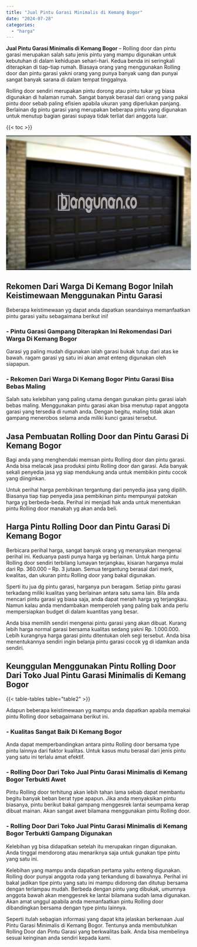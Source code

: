 ```yaml
---
title: "Jual Pintu Garasi Minimalis di Kemang Bogor"
date: "2024-07-28"
categories: 
  - "harga"
---
```


**Jual Pintu Garasi Minimalis di Kemang Bogor** – Rolling door dan pintu garasi merupakan salah satu jenis pintu yang mampu digunakan untuk kebutuhan di dalam kehidupan sehari-hari. Kedua benda ini seringkali diterapkan di tiap-tiap rumah. Biasaya orang yang menggunakan Rolling door dan pintu garasi yakni orang yang punya banyak uang dan punyai sangat banyak sarana di dalam tempat tinggalnya.

Rolling door sendiri merupakan pintu dorong atau pintu tukar yg biasa digunakan di halaman rumah. Sangat banyak berasal dari orang yang pakai pintu door sebab paling efisien apabila ukuran yang diperlukan panjang. Berlainan dg pintu garasi yang merupakan beberapa pintu yang digunakan untuk menutup bagian garasi supaya tidak terliat dari anggota luar.

{{< toc >}}

![Jual Pintu Garasi Minimalis di Kemang Bogor](/images/pintu-garasi-65.png)

## Rekomen Dari Warga Di Kemang Bogor Inilah Keistimewaan Menggunakan Pintu Garasi

Beberapa keistimewaan yg dapat anda dapatkan seandainya memanfaatkan pintu garasi yaitu sebagaimana berikut ini!

### \- Pintu Garasi Gampang Diterapkan Ini Rekomendasi Dari Warga Di Kemang Bogor

Garasi yg paling mudah digunakan ialah garasi bukak tutup dari atas ke bawah. ragam garasi yg satu ini akan amat enteng digunakan oleh siapapun.

### \- Rekomen Dari Warga Di Kemang Bogor Pintu Garasi Bisa Bebas Maling

Salah satu kelebihan yang paling utama dengan gunakan pintu garasi ialah bebas maling. Menggunakan pintu garasi akan bisa menutup rapat anggota garasi yang tersedia di rumah anda. Dengan begitu, maling tidak akan gampang menerobos selama anda miliki kunci garasi tersebut.

## Jasa Pembuatan Rolling Door dan Pintu Garasi Di Kemang Bogor

Bagi anda yang menghendaki memsan pintu Rolling door dan pintu garasi. Anda bisa melacak jasa produksi pintu Rolling door dan garasi. Ada banyak sekali penyedia jasa yg siap mendukung anda untuk membikin pintu cocok yang diinginkan.

Untuk perihal harga pembikinan tergantung dari penyedia jasa yang dipilih. Biasanya tiap tiap penyedia jasa pembikinan pintu mempunyai patokan harga yg berbeda-beda. Perihal ini menjadi hak anda untuk menentukan pintu Rolling door manakah yg akan anda beli.

## Harga Pintu Rolling Door dan Pintu Garasi Di Kemang Bogor

Berbicara perihal harga, sangat banyak orang yg menanyakan mengenai perihal ini. Keduanya pasti punya harga yg berlainan. Untuk harga pintu Rolling door sendiri terbilang lumayan terjangkau, kisaran harganya mulai dari Rp. 360.000 – Rp. 3 jutaan. Semua tergantung berasal dari merk, kwalitas, dan ukuran pintu Rolling door yang bakal digunakan.

Sperti itu jua dg pintu garasi, harganya pun beragam. Setiap pintu garasi terkadang miliki kualitas yang berlainan antara satu sama lain. Bila anda mencari pintu garasi yg biasa saja, anda dapat meraih harga yg terjangkau. Namun kalau anda mendambakan memperoleh yang paling baik anda perlu mempersiapkan budget di dalam kuantitas yang besar.

Anda bisa memilih sendiri mengenai pintu garasi yang akan dibuat. Kurang lebih harga normal garasi bersama kualitas sedang yakni Rp. 1.000.000. Lebih kurangnya harga garasi pintu ditentukan oleh segi tersebut. Anda bisa menentukannya sendiri ingin belanja pintu garasi cocok yg di idamkan anda sendiri.

## Keunggulan Menggunakan Pintu Rolling Door Dari Toko Jual Pintu Garasi Minimalis di Kemang Bogor

{{< table-tables table="table2" >}}

Adapun beberapa keistimewaan yg mampu anda dapatkan apabila memakai pintu Rolling door sebagaimana berikut ini.

### \- Kualitas Sangat Baik Di Kemang Bogor

Anda dapat memperbandingkan antara pintu Rolling door bersama type pintu lainnya dari faktor kualitas. Untuk kasus mutu berasal dari jenis pintu yang satu ini terlalu amat efektif.

### \- Rolling Door Dari Toko Jual Pintu Garasi Minimalis di Kemang Bogor Terbukti Awet

Pintu Rolling door terhitung akan lebih tahan lama sebab dapat membantu begitu banyak beban berat type apapun. Jika anda menyaksikan pintu biasanya, pintu berikut bakal gampang menggesrek lantai seumpama kerap dibuat mainan. Akan sangat awet bilamana menggunakan pintu Rolling door.

### \- Rolling Door Dari Toko Jual Pintu Garasi Minimalis di Kemang Bogor Terbukti Gampang Digunakan

Kelebihan yg bisa didapatkan setelah itu merupakan ringan digunakan. Anda tinggal mendorong atau menariknya saja untuk gunakan tipe pintu yang satu ini.

Kelebihan yang mampu anda dapatkan pertama yaitu enteng digunakan. Rolling door punyai anggota roda yang terkandung di bawahnya. Perihal ini bakal jadikan tipe pintu yang satu ini mampu didorong dan ditutup bersama dengan terlampau mudah. Berbeda dengan pintu yang dibukak, umumnya anggota bawah akan menggesrek ke lantai bilamana sudah lama digunakan. Akan amat unggul apabila anda memanfaatkan pintu Rolling door dibandingkan bersama dengan type pintu lainnya.

Seperti itulah sebagian informasi yang dapat kita jelaskan berkenaan Jual Pintu Garasi Minimalis di Kemang Bogor. Tentunya anda membutuhkan Rolling Door dan Pintu Garasi yang berkwalitas baik. Anda bisa membelinya sesuai keinginan anda sendiri kepada kami.
